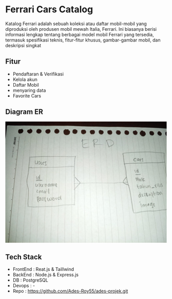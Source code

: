 # Ferrari Cars Catalog

Katalog Ferrari adalah sebuah koleksi atau daftar mobil-mobil yang diproduksi oleh produsen mobil mewah Italia, Ferrari. Ini biasanya berisi informasi lengkap tentang berbagai model mobil Ferrari yang tersedia, termasuk spesifikasi teknis, fitur-fitur khusus, gambar-gambar mobil, dan deskripsi singkat

## Fitur
- Pendaftaran & Verifikasi
- Kelola akun
- Daftar Mobil
- menyaring data
- Favorite Cars

## Diagram ER
![alt text](https://github.com/Ades-Roy55/ades-projek/blob/main/frontend/public/image/erd.jpeg?raw=true)

## Tech Stack
- FrontEnd : Reat.js & Taillwind
- BackEnd : Node.js & Express.js
- DB : PostgreSQL
- Devops : -
- Repo : https://github.com/Ades-Roy55/ades-projek.git

